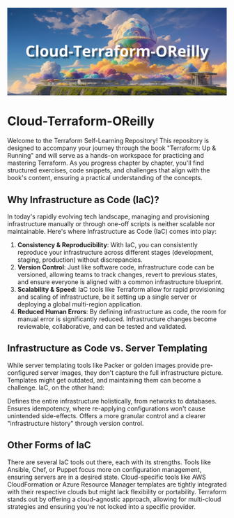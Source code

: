 ![Main Banner](./markdown-images/main-banner.png)

# Cloud-Terraform-OReilly

Welcome to the Terraform Self-Learning Repository! This repository is designed to accompany your journey through the book "Terraform: Up & Running" and will serve as a hands-on workspace for practicing and mastering Terraform. As you progress chapter by chapter, you'll find structured exercises, code snippets, and challenges that align with the book's content, ensuring a practical understanding of the concepts.

## Why Infrastructure as Code (IaC)?
In today's rapidly evolving tech landscape, managing and provisioning infrastructure manually or through one-off scripts is neither scalable nor maintainable. Here's where Infrastructure as Code (IaC) comes into play:

1. **Consistency & Reproducibility**: With IaC, you can consistently reproduce your infrastructure across different stages (development, staging, production) without discrepancies.
2. **Version Control**: Just like software code, infrastructure code can be versioned, allowing teams to track changes, revert to previous states, and ensure everyone is aligned with a common infrastructure blueprint.
3. **Scalability & Speed**: IaC tools like Terraform allow for rapid provisioning and scaling of infrastructure, be it setting up a single server or deploying a global multi-region application.
4. **Reduced Human Errors**: By defining infrastructure as code, the room for manual error is significantly reduced. Infrastructure changes become reviewable, collaborative, and can be tested and validated.

## Infrastructure as Code vs. Server Templating
While server templating tools like Packer or golden images provide pre-configured server images, they don't capture the full infrastructure picture. Templates might get outdated, and maintaining them can become a challenge. IaC, on the other hand:

Defines the entire infrastructure holistically, from networks to databases.
Ensures idempotency, where re-applying configurations won't cause unintended side-effects.
Offers a more granular control and a clearer "infrastructure history" through version control.

## Other Forms of IaC
There are several IaC tools out there, each with its strengths. Tools like Ansible, Chef, or Puppet focus more on configuration management, ensuring servers are in a desired state. Cloud-specific tools like AWS CloudFormation or Azure Resource Manager templates are tightly integrated with their respective clouds but might lack flexibility or portability. Terraform stands out by offering a cloud-agnostic approach, allowing for multi-cloud strategies and ensuring you're not locked into a specific provider.

